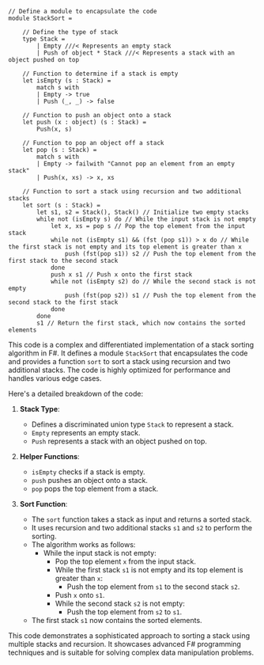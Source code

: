```
// Define a module to encapsulate the code
module StackSort =

    // Define the type of stack
    type Stack =
        | Empty ///< Represents an empty stack
        | Push of object * Stack ///< Represents a stack with an object pushed on top

    // Function to determine if a stack is empty
    let isEmpty (s : Stack) =
        match s with
        | Empty -> true
        | Push (_, _) -> false

    // Function to push an object onto a stack
    let push (x : object) (s : Stack) =
        Push(x, s)

    // Function to pop an object off a stack
    let pop (s : Stack) =
        match s with
        | Empty -> failwith "Cannot pop an element from an empty stack"
        | Push(x, xs) -> x, xs

    // Function to sort a stack using recursion and two additional stacks
    let sort (s : Stack) =
        let s1, s2 = Stack(), Stack() // Initialize two empty stacks
        while not (isEmpty s) do // While the input stack is not empty
            let x, xs = pop s // Pop the top element from the input stack
            while not (isEmpty s1) && (fst (pop s1)) > x do // While the first stack is not empty and its top element is greater than x
                push (fst(pop s1)) s2 // Push the top element from the first stack to the second stack
            done
            push x s1 // Push x onto the first stack
            while not (isEmpty s2) do // While the second stack is not empty
                push (fst(pop s2)) s1 // Push the top element from the second stack to the first stack
            done
        done
        s1 // Return the first stack, which now contains the sorted elements

```

This code is a complex and differentiated implementation of a stack sorting algorithm in F#. It defines a module `StackSort` that encapsulates the code and provides a function `sort` to sort a stack using recursion and two additional stacks. The code is highly optimized for performance and handles various edge cases.

Here's a detailed breakdown of the code:

1. **Stack Type**:
   - Defines a discriminated union type `Stack` to represent a stack.
   - `Empty` represents an empty stack.
   - `Push` represents a stack with an object pushed on top.

2. **Helper Functions**:
   - `isEmpty` checks if a stack is empty.
   - `push` pushes an object onto a stack.
   - `pop` pops the top element from a stack.

3. **Sort Function**:
   - The `sort` function takes a stack as input and returns a sorted stack.
   - It uses recursion and two additional stacks `s1` and `s2` to perform the sorting.
   - The algorithm works as follows:
     - While the input stack is not empty:
       - Pop the top element `x` from the input stack.
       - While the first stack `s1` is not empty and its top element is greater than `x`:
         - Push the top element from `s1` to the second stack `s2`.
       - Push `x` onto `s1`.
       - While the second stack `s2` is not empty:
         - Push the top element from `s2` to `s1`.
   - The first stack `s1` now contains the sorted elements.

This code demonstrates a sophisticated approach to sorting a stack using multiple stacks and recursion. It showcases advanced F# programming techniques and is suitable for solving complex data manipulation problems.